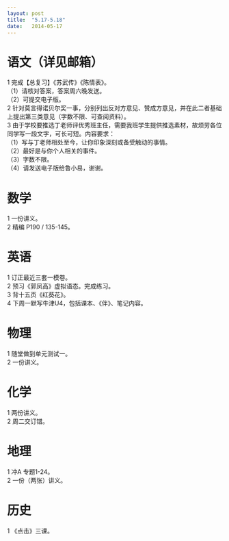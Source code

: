 ```yaml
---
layout: post
title:  "5.17-5.18"
date:   2014-05-17
---
```


语文（详见邮箱）
====
1 完成【总复习】《苏武传》《陈情表》。  
（1）请核对答案，答案周六晚发送。  
（2）可提交电子版。  
2 针对莫言得诺贝尔奖一事，分别列出反对方意见、赞成方意见，并在此二者基础上提出第三类意见（字数不限、可查阅资料）。  
3 由于学校要推选丁老师评优秀班主任，需要我班学生提供推选素材，故烦劳各位同学写一段文字，可长可短。内容要求：  
（1）写与丁老师相处至今，让你印象深刻或备受触动的事情。  
（2）最好是与你个人相关的事件。  
（3）字数不限。  
（4）请发送电子版给鲁小易，谢谢。  

数学
====
1 一份讲义。  
2 精编 P190 / 135-145。  

英语
====
1 订正最近三套一模卷。  
2 预习《郭凤高》虚拟语态。完成练习。  
3 背十五页《红葵花》。  
4 下周一默写牛津U4，包括课本、《伴》、笔记内容。  

物理
====
1 随堂做到单元测试一。  
2 一份讲义。  

化学
====
1 两份讲义。  
2 周二交订错。  

地理
====
1 冲A 专题1-24。  
2 一份（两张）讲义。  

历史
====
1 《点击》三课。  
